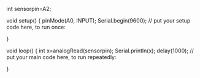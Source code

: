 int sensorpin=A2;

void setup() {
  pinMode(A0, INPUT);
  Serial.begin(9600);
  // put your setup code here, to run once:

}

void loop() {
  int x=analogRead(sensorpin);
  Serial.println(x);
  delay(1000);
  // put your main code here, to run repeatedly:

}
